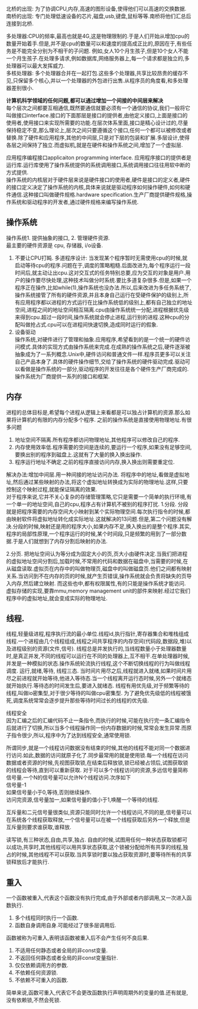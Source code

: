 北桥的出现: 为了协调CPU,内存,高速的图形设备,使得他们可以高速的交换数据.  
南桥的出现: 专门处理低速设备的芯片,磁盘,usb,键盘,鼠标等等.南桥将他们汇总后连接到北桥.


多处理器:CPU的频率,最高也就是4G,这是物理限制的.于是人们开始从增加cpu的数量开始着手.但是,并不是cpu的数量可以和速度的提高成正比的,原因在于,有些任务是不能完全分别为不相干的子问题. 例如,女人10个月生孩子,但是10个女人不能一个月生孩子.在处理多请求,例如数据库,网络服务器上,每一个请求都是独立的,多处理器可以最大发挥威力.  
多核处理器: 多个处理器合并在一起打包.这些多个处理器,共享比较昂贵的缓存不见,只保留多个核心,并以一个处理器的外包进行出售.从程序员的角度看,和多处理器差别很小.  

**计算机科学领域的任何问题,都可以通过增加一个间接的中间层来解决**  
每个层次之间都要互相通信,既然要通信就要必须有一个通信的协议,我们一般将它叫做接口interface.接口的下面那层是接口的提供者,由他定义接口,上面是接口的使用者,使用接口来实现所需要的功能.在层次体系里面,接口是精心设计过的,尽量保持稳定不变,那么理论上,层次之间只要遵循这个接口,任何一个都可以被修改或者替换.除了硬件和应用程序,其他的中间层,只是对下层的包装和扩展.多层设计,使得各层之间保持了独立.而虚拟机,就是在硬件和操作系统之间,增加了一个虚拟层.  

应用程序编程接口applicaiton programming interface. 应用程序接口的提供者是运行库.运行库使用了操作系统提供的系统调用接口,系统调用接口往往用软中断的方式提供.  
操作系统的内核层对于硬件层来说是硬件接口的使用者,硬件是接口的定义者,硬件的接口定义决定了操作系统的内核,具体来说就是驱动程序如何操作硬件,如何和硬件通信.这种接口叫做硬件规格.hardware specification.生产厂商提供硬件规格,操作系统和驱动程序的开发者,通过硬件规格来编写操作系统.  

## 操作系统 

操作系统1. 提供抽象的接口, 2. 管理硬件资源.  
最主要的硬件资源是 cpu, 存储器, i/o设备.  
1. 不要让CPU打盹. 
	多道程序设计: 当发现某个程序暂时无需使用cpu的时候,就启动等待cpu的程序.问题在于,调度的策略粗糙.后面改进为,每个程序运行一段时间后,就主动让出cpu.这对交互式的任务特别总要,应为交互的对象是用户.用户的操作要尽快处理,这种技术叫做分时系统.要比多道复杂很多.但是,如果一个程序正在操作,比如while(1),操作系统也没办法.所以,后来改进为多任务系统了,操作系统接管了所有的硬件资源,并且本身自己运行在受硬件保护的级别上,所有应用程序都以进程的方式运行在比操作系统低的级别上,都有自己独立的地址空间,进程之间的地址空间相互隔离.cpu由操作系统统一分配,进程根据优先级来得到cpu.超过一段时间,操作系统就会停止进程,运行别的进程.这种cpu的分配叫做抢占式.cpu可以在进程间快速切换,造成同时运行的假象.
2. 设备驱动  
操作系统,对硬件进行了管理和抽象.应用程序,希望看到的是一个统一的硬件访问模式.具体的实现方式由操作系统来完成.在成熟的操作系统之后,硬件逐渐被抽象成为了一系列概念.Unix中,硬件访问和普通文件一样.程序员更多可以关注自己产品本身了.具体的硬件操作细节,交给了操作系统的硬件驱动完成.驱动可以看做是操作系统的一部分,驱动程序的开发往往是各个硬件生产厂商完成的.操作系统为厂商提供一系列的接口和框架.

## 内存  
进程的总体目标是,希望每个进程从逻辑上来看都是可以独占计算机的资源.那么如果将计算机的有限的内存分配多个程序.
之前的操作系统是直接使用物理地址.有很多问题
1. 地址空间不隔离.所有程序都访问物理地址,其他程序可以修改自己的程序.
2. 内存使用效率低.程序需要的空间是连续的,要运行一个程序,如果没有足够空间,要换出别的程序到磁盘上.这就有了大量的换入换出操作.
3. 程序运行地址不确定.之前的程序直接访问内存,换入换出则需要重定位.  

解决办法:增加中间层.用一种间接的地址访问办法. 将程序中的地址,看做是虚拟地址,然后通过某些映射的办法,将这个虚拟地址转换成为实际的物理地址.这样,只要控制这个映射过程,就能保证隔离的效果.  
对于程序来说,它并不关心复杂的存储管理策略,它只是需要一个简单的执行环境,有一个单一的地址空间,自己的cpu,程序占有计算机不被别的程序打扰.
1.分段. 分段就是把程序需要的内存空间大小映射到某个实际物理空间.每次执行指令的时候,都由映射软件将虚拟地址转化成实际地址.这就解决的13问题.但是,第二个问题没有解决.分段的时候,映射还是用的程序大小,如果内存不足,换入换出的是整个程序.其实,程序的局部性原理,一个程序运行的时候,某个时间段,只是频繁的用到了一部分数据.于是人们就想到了内存分割后映射的办法.

2.分页. 把地址空间认为等分成为固定大小的页,页大小由硬件决定.当我们把进程的虚拟地址空间分割后,加载时候,不常用的代码和数据在磁盘中,当需要的时候,在从磁盘读取.虚拟页在内存中的叫做物理页,磁盘中的叫做磁盘页.他们之间都有映射关系.当访问到不在内存的页的时候,就产生页错误,操作系统就会负责将缺失的页导入内存,然后建立映射. 而这些也中,都有权限属性,有的只能是操作系统才能访问. 虚拟存储的实现,要靠mmu,memory management unit的部件来映射.经过它我们程序中的虚拟地址,就会变成实际的物理地址.

## 线程.


线程,轻量级进程,程序执行流的最小单位.线程id,执行指针,寄存器集合和堆栈组成线程.一个进程由几个线程组成,线程之间共享程序的内存空间(代码段,数据段,堆)以及进程级别的资源(文件,信号).
线程总是并发执行的,当线程数量小于处理器数量时,是真正并发,不同的线程可以运行在不同的处理器上,互不相干.在单处理器时候,并发是一种模拟的状态.操作系统轮流执行线程,这个不断切换线程的行为叫做线程调度.
运行,就绪,等待, 线程三态.
当时间片用尽之后,线程就进入就绪,如果时间片用尽之前进程就开始等待,他进入等待态.当一个线程离开运行态时候,另外一个就绪态就开始执行.等待态的时间发生后,要进入就绪态.
线程有用优先级,对于频繁等待的线程,叫做io密集型,对于很少等待的叫做cpu密集型.
为了避免优先级低的线程被饿死,调度系统常常会逐步提升那些等待时间过长的线程的优先级.

线程安全  
因为汇编之后的汇编代码不止一条指令,而执行的时候,可能在执行完一条汇编指令后就进行了切换,所以当多个线程操作同一份内存数据的时候,常常会发生异常.而原子指令很少,所以,程序中为了达到线程安全,通常使用锁.

所谓同步,就是一个线程访问数据没有结束的时候,其他的线程不能对同一个数据进行访问.如此,数据的访问就原子化了.同步最常用的就是使用锁.每一个线程在访问数据或者资源的时候,先视图获取锁,在结束后释放锁,锁已经被占领后,试图获取锁的线程会等待,直到可以重新获取.
对于可以多个线程访问的资源,多远信号量简称信号量.一个N的信号量可以允许N个线程访问.次序如下  
信号量-1  
如果信号量小于0,等待,否则继续操作.  
访问完资源,信号量加一,如果信号量的值小于1,唤醒一个等待的线程.

互斥量和二元信号量很类似,资源只能同时允许一个线程访问,不同的是,信号量可以在系统各个线程获取释放,一个信号量可以在被一个线程获取后另外一个释放,但是互斥量则要求谁获取,谁释放.

读写锁,有三种状态,自由,共享,独占. 自由的时候,试图用任何一种状态获取锁都可以成功,共享时,其他线程可以用共享状态获取,这个锁被分配给所有共享的线程,独占的时候,其他线程不可以获取.当共享锁时要以独占获取资源时,要等待所有的共享锁释放后才能执行.


##  重入

一个函数被重入,代表这个函数没有执行完成,由于外部或者内部调用,又一次进入函数执行.
1. 多个线程同时执行一个函数.
2. 函数自身调用自身.可能经过了很多层调用后.  

函数被称为可重入,表明该函数被重入后不会产生任何不良后果.  
1. 不适用任何静态或者全局的非const变量.
2. 不返回任何静态或者全局的非const变量指针.
3. 仅仅依赖调用方的参数.
4. 不依赖任何资源锁.
5. 不依赖不可重入的函数.  


简单来说,函数可重入,代表它不会更改函数执行声明周期外的变量的值.还有就是,没有依赖锁,不然会死锁.  




























